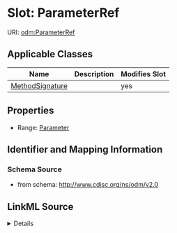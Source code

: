 # Slot: ParameterRef

URI: [odm:ParameterRef](http://www.cdisc.org/ns/odm/v2.0/ParameterRef)



<!-- no inheritance hierarchy -->




## Applicable Classes

| Name | Description | Modifies Slot |
| --- | --- | --- |
[MethodSignature](MethodSignature.md) |  |  yes  |







## Properties

* Range: [Parameter](Parameter.md)





## Identifier and Mapping Information







### Schema Source


* from schema: http://www.cdisc.org/ns/odm/v2.0




## LinkML Source

<details>
```yaml
name: ParameterRef
from_schema: http://www.cdisc.org/ns/odm/v2.0
rank: 1000
alias: ParameterRef
domain_of:
- MethodSignature
range: Parameter

```
</details>